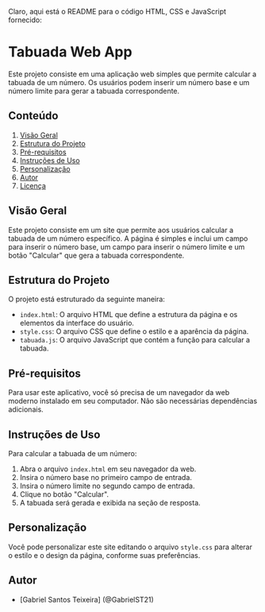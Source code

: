 Claro, aqui está o README para o código HTML, CSS e JavaScript fornecido:

# Tabuada Web App

Este projeto consiste em uma aplicação web simples que permite calcular a tabuada de um número. Os usuários podem inserir um número base e um número limite para gerar a tabuada correspondente.

## Conteúdo

1. [Visão Geral](#visão-geral)
2. [Estrutura do Projeto](#estrutura-do-projeto)
3. [Pré-requisitos](#pré-requisitos)
4. [Instruções de Uso](#instruções-de-uso)
5. [Personalização](#personalização)
6. [Autor](#autor)
7. [Licença](#licença)

## Visão Geral

Este projeto consiste em um site que permite aos usuários calcular a tabuada de um número específico. A página é simples e inclui um campo para inserir o número base, um campo para inserir o número limite e um botão "Calcular" que gera a tabuada correspondente.

## Estrutura do Projeto

O projeto está estruturado da seguinte maneira:

- `index.html`: O arquivo HTML que define a estrutura da página e os elementos da interface do usuário.
- `style.css`: O arquivo CSS que define o estilo e a aparência da página.
- `tabuada.js`: O arquivo JavaScript que contém a função para calcular a tabuada.

## Pré-requisitos

Para usar este aplicativo, você só precisa de um navegador da web moderno instalado em seu computador. Não são necessárias dependências adicionais.

## Instruções de Uso

Para calcular a tabuada de um número:

1. Abra o arquivo `index.html` em seu navegador da web.
2. Insira o número base no primeiro campo de entrada.
3. Insira o número limite no segundo campo de entrada.
4. Clique no botão "Calcular".
5. A tabuada será gerada e exibida na seção de resposta.

## Personalização

Você pode personalizar este site editando o arquivo `style.css` para alterar o estilo e o design da página, conforme suas preferências.

## Autor

- [Gabriel Santos Teixeira] (@GabrielST21)
